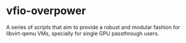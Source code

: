 # vfio-overpower

A series of scripts that aim to provide a robust and modular fashion for libvirt-qemu VMs, specially for single GPU passthrough users.
